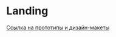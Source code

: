 # Landing
[Ссылка на прототипы и дизайн-макеты](https://www.figma.com/file/sZMWl8wiWppWKbFeFEtyfK/Untitled?type=design&node-id=0%3A1&mode=design&t=P7qrfo3jVsCCsp8u-1)
